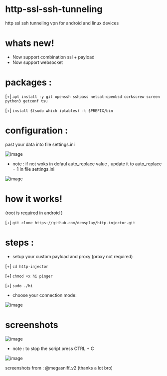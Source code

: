 # http-ssl-ssh-tunneling
http ssl ssh tunneling vpn for android and linux devices

# whats new!

* Now support combination ssl + payload
* Now support websocket

# packages :

[+] ```apt install -y git openssh sshpass netcat-openbsd corkscrew screen python3 getconf tsu```

[+] ```install $(sudo which iptables) -t $PREFIX/bin```


# configuration :

past your data into file settings.ini 

![image](https://user-images.githubusercontent.com/46646744/122469251-9f621400-cfb4-11eb-9d64-f5dbfa2dffa9.png)

* note : if not woks in defaul auto_replace value , update it to auto_replace = 1 in file settings.ini

![image](https://user-images.githubusercontent.com/46646744/121788947-9bf01680-cbc9-11eb-8b84-4682f58d1387.png)


# how it works!

(root is required in android )

[+] ```git clone https://github.com/densplay/http-injector.git```

# steps :

* setup your custom payload and proxy (proxy not required)

[+] ```cd http-injector```

[+] ```chmod +x hi pinger```

[+] ```sudo ./hi```

* choose your connection mode:

![image](https://user-images.githubusercontent.com/46646744/122469828-48a90a00-cfb5-11eb-8b2b-48e9870618b2.png)


# screenshots 

![image](https://user-images.githubusercontent.com/46646744/121225010-00853b80-c881-11eb-8cb6-4fcea95f8f88.png)

* note : to stop the script press CTRL + C

![image](https://user-images.githubusercontent.com/46646744/121225175-2c082600-c881-11eb-9c82-27fc2f4200a1.png)


screenshots from : @megasniff_v2 (thanks a lot bro)


